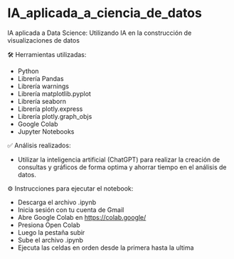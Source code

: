 # IA_aplicada_a_ciencia_de_datos
IA aplicada a Data Science: Utilizando IA en la construcción de visualizaciones de datos

🛠️ Herramientas utilizadas:

- Python
- Librería Pandas
- Librería warnings
- Librería matplotlib.pyplot
- Librería seaborn
- Librería plotly.express
- Librería plotly.graph_objs
- Google Colab
- Jupyter Notebooks
  
✅ Análisis realizados:
- Utilizar la inteligencia artificial (ChatGPT) para realizar la creación de consultas y gráficos de forma optima y ahorrar tiempo en el análisis de datos.

⚙️ Instrucciones para ejecutar el notebook:

- Descarga el archivo .ipynb
- Inicia sesión con tu cuenta de Gmail
- Abre Google Colab en https://colab.google/
- Presiona Open Colab
- Luego la pestaña subir
- Sube el archivo .ipynb
- Ejecuta las celdas en orden desde la primera hasta la ultima
